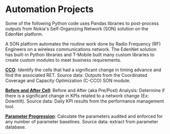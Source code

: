 # Automation Projects

Some of the following Python code uses Pandas libraries to post-process outputs from Nokia's Self-Organizing Network (SON) solution on the EdenNet platform.

A SON platform automates the routine work done by Radio Frequency (RF) Engineers on a wireless communications network. The EdenNet solution has built-in Python libraries and T-Mobile built many custom libraries to create custom modules to meet business requirements.

**[CCO](https://github.com/ej838639/code/blob/main/automation/cco/cco.py "CCO python code")**: Identify the cells that had a significant change in timing advance and find the associated RET. Source data: Outputs from the Coordinated Coverage and Capacity Optimization (C-CCO) SON module.

**[Before and After Cell](https://github.com/ej838639/code/blob/main/automation/before_after_cell/Before%20After%20Cell%20-%20Nokia.py "Before and After Cell python code")**: Before and After (aka Pre/Post) Analysis: Determine if there is a significant change in KPIs related to a network change (Ex: Downtilt). Source data: Daily KPI results from the performance management tool.

**[Parameter Progression](https://github.com/ej838639/code/blob/main/automation/parameter_progression.py "Parameter Progression python code")**: Calculate the parameters audited and enforced for any number of parameter baselines. Source data: extract from parameter database.

